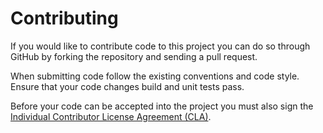 Contributing
============

If you would like to contribute code to this project you can do so through GitHub by
forking the repository and sending a pull request.

When submitting code follow the existing conventions and code style. Ensure that your code changes build and unit tests pass.

Before your code can be accepted into the project you must also sign the
[Individual Contributor License Agreement (CLA)][1].


 [1]: https://cla-assistant.io/
